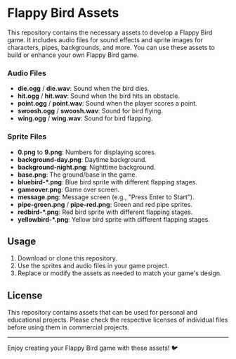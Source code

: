 # Flappy Bird Assets

This repository contains the necessary assets to develop a Flappy Bird game. It includes audio files for sound effects and sprite images for characters, pipes, backgrounds, and more. You can use these assets to build or enhance your own Flappy Bird game.

### Audio Files
- **die.ogg** / **die.wav**: Sound when the bird dies.
- **hit.ogg** / **hit.wav**: Sound when the bird hits an obstacle.
- **point.ogg** / **point.wav**: Sound when the player scores a point.
- **swoosh.ogg** / **swoosh.wav**: Sound for bird flying.
- **wing.ogg** / **wing.wav**: Sound for bird flapping.

### Sprite Files
- **0.png** to **9.png**: Numbers for displaying scores.
- **background-day.png**: Daytime background.
- **background-night.png**: Nighttime background.
- **base.png**: The ground/base in the game.
- **bluebird-*.png**: Blue bird sprite with different flapping stages.
- **gameover.png**: Game over screen.
- **message.png**: Message screen (e.g., "Press Enter to Start").
- **pipe-green.png** / **pipe-red.png**: Green and red pipe sprites.
- **redbird-*.png**: Red bird sprite with different flapping stages.
- **yellowbird-*.png**: Yellow bird sprite with different flapping stages.

## Usage

1. Download or clone this repository.
2. Use the sprites and audio files in your game project.
3. Replace or modify the assets as needed to match your game's design.

## License

This repository contains assets that can be used for personal and educational projects. Please check the respective licenses of individual files before using them in commercial projects.

---

Enjoy creating your Flappy Bird game with these assets! 🐦
